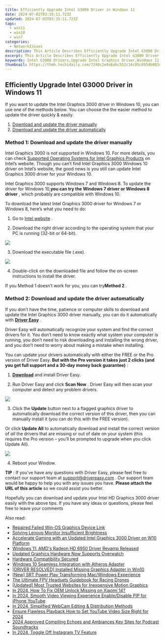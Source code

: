 ```yaml
---
title: Efficiently Upgrade Intel G3000 Driver in Windows 11
date: 2024-07-02T03:35:11.723Z
updated: 2024-07-03T03:35:11.723Z
tags:
  - win11
  - win10
  - win7
categories:
  - NetworkIssues
description: This Article Describes Efficiently Upgrade Intel G3000 Driver in Windows 11
excerpt: This Article Describes Efficiently Upgrade Intel G3000 Driver in Windows 11
keywords: Intel G3000 Drivers,Upgrade Intel Graphics Driver,Windows 11 Intel G3000 Update Guide,Efficiently Upgrade Intel Drivers in W11,Install Intel G3000 Driver for Windows 11,Windows 11 Updates,Intel G3000 Driver Compatibility in W11
thumbnail: https://thmb.techidaily.com/7240c2e9a6abc552c14c05c0954b803ce022aaf37095d266ecb3ccb4c8e95c38.jpg
---
```


## Efficiently Upgrade Intel G3000 Driver in Windows 11

 If you want to update the Intel Graphics 3000 driver in Windows 10, you can use one of the methods below. You can choose the the easier method to update the driver quickly & easily.

1. [Download and update the driver manually](#method1)
2. [Download and update the driver automatically](#method2)

### **Method 1: Download and update the driver manually**

 Intel Graphics 3000 is not supported in Windows 10\. For more details, you can check [Supported Operating Systems for Intel Graphics Products](http://www.intel.com/content/www/us/en/support/graphics-drivers/000005526.html) on Intel’s website. Though you can’t find Intel Graphics 3000 Windows 10 driver on Intel’s website, the good news is you still can update Intel Graphics 3000 driver for your Windows 10.

 Intel Graphics 3000 supports Windows 7 and Windows 8\. To update the driver for Windows 10,**you can try the Windows 7 driver or Windows 8 driver** , which probably are compatible with Windows 10.

 To download the latest Intel Graphics 3000 driver for Windows 7 or Windows 8, here’s what you need to do:

 1) Go to [Intel website](https://downloadcenter.intel.com/product/81500/Intel-HD-Graphics-3000-for-2nd-Generation-Intel-Core-Processors) .

 2) Download the right driver according to the operating system that your PC is running (32-bit or 64-bit).

![](https://images.drivereasy.com/wp-content/uploads/2018/07/img_5b60243b98663.jpg)

3) Download the executable file (.exe).

![](https://images.drivereasy.com/wp-content/uploads/2018/07/img_5b60249a38e5b.jpg)

 4) Double-click on the downloaded file and follow the on-screen instructions to install the driver.

 If you Method 1 doesn’t work for you, you can try**Method 2** .

### Method 2: Download and update the driver automatically

 If you don’t have the time, patience or computer skills to download and update the Intel Graphics 3000 driver manually, you can do it automatically with **[Driver Easy](https://tools.techidaily.com/drivereasy/download/)** .

 Driver Easy will automatically recognize your system and find the correct drivers for it. You don’t need to know exactly what system your computer is running, you don’t need to risk downloading and installing the wrong driver, and you don’t need to worry about making a mistake when installing.

 You can update your drivers automatically with either the FREE or the Pro version of Driver Easy. **But with the Pro version it takes just 2 clicks (and you get full support and a 30-day money back guarantee)** :

 1) **[Download](https://tools.techidaily.com/drivereasy/download/)**   and install Driver Easy.

 2) Run Driver Easy and click **Scan Now** . Driver Easy will then scan your computer and detect any problem drivers.

![](https://images.drivereasy.com/wp-content/uploads/2018/07/img_5b602743bbc71.jpg)

3) Click the **Update**  button next to a flagged graphics driver to automatically download the correct version of this driver, then you can manually install it (you can do this with the FREE version).

Or click **Update All**  to automatically download and install the correct version of _all_  the drivers that are missing or out of date on your system (this requires the Pro version – you’ll be prompted to upgrade when you click Update All).

![](https://images.drivereasy.com/wp-content/uploads/2018/07/img_5b60272ec6e88.jpg)

4) Reboot your Window.

**TIP** : If you’ve have any questions with Driver Easy, please feel free to contact our support team at [support@drivereasy.com](https://tools.techidaily.com/drivereasy/download/) . Our support team would be happy to help you with any issues you have. **Please attach the URL of this article** so we could assist you better.

 Hopefully you can download and update your Intel HD Graphics 3000 driver easily with the above tips. If you have any ideas or questions, please feel free to leave your comments

<ins class="adsbygoogle"
     style="display:block"
     data-ad-format="autorelaxed"
     data-ad-client="ca-pub-7571918770474297"
     data-ad-slot="1223367746"></ins>



<ins class="adsbygoogle"
     style="display:block"
     data-ad-client="ca-pub-7571918770474297"
     data-ad-slot="8358498916"
     data-ad-format="auto"
     data-full-width-responsive="true"></ins>

<span class="atpl-alsoreadstyle">Also read:</span>
<div><ul>
<li><a href="https://network-issues.techidaily.com/repaired-failed-win-os-graphics-device-link/"><u>Repaired Failed Win-OS Graphics Device Link</u></a></li>
<li><a href="https://network-issues.techidaily.com/solving-lenovo-monitor-insufficient-brightness/"><u>Solving Lenovo Monitor Insufficient Brightness</u></a></li>
<li><a href="https://network-issues.techidaily.com/accelerate-gaming-with-an-updated-intel-graphics-3000-driver-on-w10-platform/"><u>Accelerate Gaming with an Updated Intel Graphics 3000 Driver on W10 Platform</u></a></li>
<li><a href="https://network-issues.techidaily.com/windows-11-amds-radeon-hd-6950-driver-revamp-released/"><u>Windows 11: AMD's Radeon HD 6950 Driver Revamp Released</u></a></li>
<li><a href="https://network-issues.techidaily.com/updated-graphics-hardware-now-supports-overwatch/"><u>Updated Graphics Hardware Now Supports Overwatch</u></a></li>
<li><a href="https://network-issues.techidaily.com/hardware-compatibility-secured/"><u>Hardware Compatibility Secured</u></a></li>
<li><a href="https://network-issues.techidaily.com/windows-10-seamless-integration-with-atheros-adapter/"><u>Windows 10 Seamless Integration with Atheros Adapter</u></a></li>
<li><a href="https://network-issues.techidaily.com/driver-resolved-installed-missing-graphics-adapter-in-win10/"><u>[DRIVER RESOLVED] Installed Missing Graphics Adapter in Win10</u></a></li>
<li><a href="https://extra-approaches.techidaily.com/new-srt-power-play-transforming-macwindows-experience/"><u>[New] SRT Power Play  Transforming Mac/Windows Experience</u></a></li>
<li><a href="https://extra-information.techidaily.com/the-ultimate-fpv-headsets-guidebook-for-racing-drones/"><u>The Ultimate FPV Headsets Guidebook for Racing Drones</u></a></li>
<li><a href="https://facebook-record-videos.techidaily.com/updated-most-trusted-websites-for-inexpensive-motion-graphics/"><u>[Updated] Most Trusted Websites for Inexpensive Motion Graphics</u></a></li>
<li><a href="https://unlock-android.techidaily.com/in-2024-how-to-fix-oem-unlock-missing-on-xiaomi-14-by-drfone-android/"><u>In 2024, How To Fix OEM Unlock Missing on Xiaomi 14?</u></a></li>
<li><a href="https://extra-approaches.techidaily.com/in-2024-smooth-video-viewing-experience-enabledisable-pip-for-iphone-youtube/"><u>In 2024, Smooth Video Viewing Experience  Enable/Disable PIP for iPhone YouTube</u></a></li>
<li><a href="https://remote-screen-capture.techidaily.com/in-2024-simplified-webcam-editing-and-distribution-methods/"><u>In 2024, Simplified WebCam Editing & Distribution Methods</u></a></li>
<li><a href="https://youtube-video-recordings.techidaily.com/ensure-flawless-playback-how-to-set-youtube-video-size-right-for-2024/"><u>Ensure Flawless Playback  How to Set YouTube Video Size Right for 2024</u></a></li>
<li><a href="https://voice-adjusting.techidaily.com/2024-approved-compiling-echoes-and-ambiances-key-sites-for-podcast-soundtracks/"><u>2024 Approved Compiling Echoes and Ambiances Key Sites for Podcast Soundtracks</u></a></li>
<li><a href="https://instagram-video-files.techidaily.com/in-2024-toggle-off-instagram-tv-feature/"><u>In 2024, Toggle Off Instagram TV Feature</u></a></li>
</ul></div>
